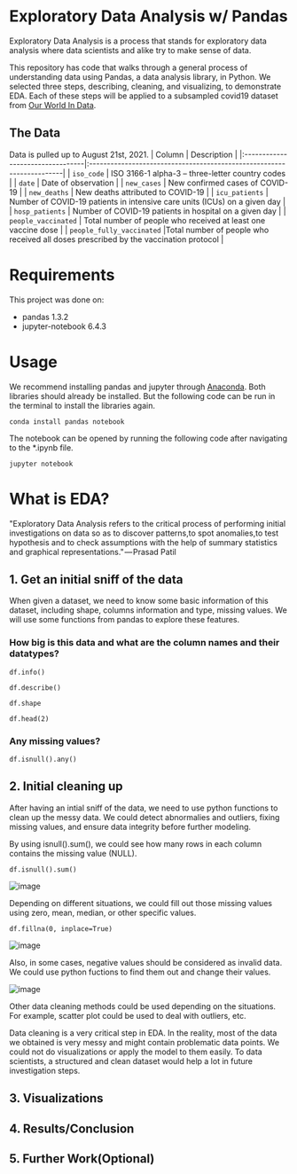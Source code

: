 # Exploratory Data Analysis w/ Pandas

Exploratory Data Analysis is a process that stands for exploratory data analysis where data scientists and alike try to make sense of data. 

This repository has code that walks through a general process of understanding data using Pandas, a data analysis library, in Python. We selected three steps, describing, cleaning, and visualizing, to demonstrate EDA. Each of these steps will be applied to a subsampled covid19 dataset from [Our World In Data](https://github.com/owid/covid-19-data/tree/master/public/data/). 

## The Data

Data is pulled up to August 21st, 2021. 
| Column                           | Description                                                           |
|:---------------------------------|:----------------------------------------------------------------------|
| `iso_code`                    |  ISO 3166-1 alpha-3 – three-letter country codes              |
| `date`                    |   Date of observation   |
| `new_cases`                      | New confirmed cases of COVID-19                           |
| `new_deaths`             | New deaths attributed to COVID-19                       |
| `icu_patients`        |  Number of COVID-19 patients in intensive care units (ICUs) on a given day              |
| `hosp_patients`          |  Number of COVID-19 patients in hospital on a given day              |
| `people_vaccinated` | Total number of people who received at least one vaccine dose  |
| `people_fully_vaccinated` |Total number of people who received all doses prescribed by the vaccination protocol |

# Requirements
This project was done on: 
 - pandas 1.3.2
 - jupyter-notebook 6.4.3

 # Usage
 We recommend installing pandas and jupyter through [Anaconda](https://www.anaconda.com/products/individual). Both libraries should already be installed. But the following code can be run in the terminal to install the libraries again.  
 ```
conda install pandas notebook
 ```
The notebook can be opened by running the following code after navigating to the *.ipynb file. 
```
jupyter notebook
```

# What is EDA?
"Exploratory Data Analysis refers to the critical process of performing initial investigations on data so as to discover patterns,to spot anomalies,to test hypothesis and to check assumptions with the help of summary statistics and graphical representations." — Prasad Patil 

## 1. Get an initial sniff of the data

When given a dataset, we need to know some basic information of this dataset, including shape, columns information and type, missing values. We will use some functions from pandas to explore these features.

### How big is this data and what are the column names and their datatypes?
```
df.info()
```
```
df.describe()
```
```
df.shape
```
```
df.head(2)
```

### Any missing values? 
```
df.isnull().any()
```

## 2. Initial cleaning up
After having an intial sniff of the data, we need to use python functions to clean up the messy data. We could detect abnormalies and outliers, fixing missing values, and ensure data integrity before further modeling.

By using isnull().sum(), we could see how many rows in each column contains the missing value (NULL).
```
df.isnull().sum()
```
![image](https://user-images.githubusercontent.com/86521753/136712469-7e169bfa-c050-49e9-a5e5-fb074faaf76a.png)

Depending on different situations, we could fill out those missing values using zero, mean, median, or other specific values.
```
df.fillna(0, inplace=True)
```
![image](https://user-images.githubusercontent.com/86521753/136712473-44d3bf98-3f4e-45ad-8d5b-7719c62b98c7.png)

Also, in some cases, negative values should be considered as invalid data. We could use python fuctions to find them out and change their values.

![image](https://user-images.githubusercontent.com/86521753/136712482-df3c0bdf-2c93-477a-a096-9a1a98a2d0c0.png)

Other data cleaning methods could be used depending on the situations. For example, scatter plot could be used to deal with outliers, etc.

Data cleaning is a very critical step in EDA. In the reality, most of the data we obtained is very messy and might contain problematic data points. We could not do visualizations or apply the model to them easily. To data scientists, a structured and clean dataset would help a lot in future investigation steps.
## 3. Visualizations

## 4. Results/Conclusion

## 5. Further Work(Optional)

